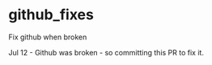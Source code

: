 # github_fixes
Fix github when broken


Jul 12 - Github was broken - so committing this PR to fix it.